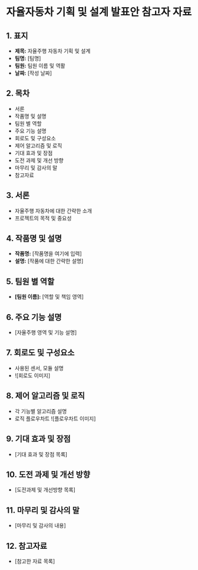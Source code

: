 # 자율자동차 기획 및 설계 발표안 참고자 자료

## 1. 표지

- **제목:** 자율주행 자동차 기획 및 설계
- **팀명:** [팀명]
- **팀원:** 팀원 이름 및 역활
- **날짜:** [작성 날짜]

## 2. 목차

- 서론
- 작품명 및 설명
- 팀원 별 역할
- 주요 기능 설명
- 회로도 및 구성요소
- 제어 알고리즘 및 로직
- 기대 효과 및 장점
- 도전 과제 및 개선 방향
- 마무리 및 감사의 말
- 참고자료

## 3. 서론

- 자율주행 자동차에 대한 간략한 소개
- 프로젝트의 목적 및 중요성

## 4. 작품명 및 설명

- **작품명:** [작품명을 여기에 입력]
- **설명:** [작품에 대한 간략한 설명]

## 5. 팀원 별 역할

- **[팀원 이름]:** [역할 및 책임 영역]

## 6. 주요 기능 설명

- [자율주행 영역 및 기능 설명]

## 7. 회로도 및 구성요소

- 사용된 센서, 모듈 설명
- ![회로도 이미지]

## 8. 제어 알고리즘 및 로직

- 각 기능별 알고리즘 설명
- 로직 플로우차트 ![플로우차트 이미지]

## 9. 기대 효과 및 장점

- [기대 효과 및 장점 목록]

## 10. 도전 과제 및 개선 방향

- [도전과제 및 개선방향 목록]

## 11. 마무리 및 감사의 말

- [마무리 및 감사의 내용]

## 12. 참고자료

- [참고한 자료 목록]
